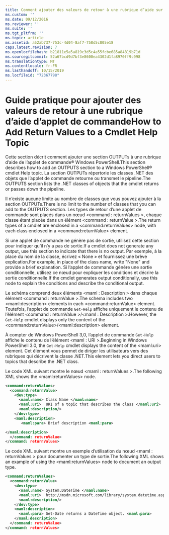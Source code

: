 ```yaml
---
title: Comment ajouter des valeurs de retour à une rubrique d’aide sur une applet de commande | Microsoft Docs
ms.custom: ''
ms.date: 09/12/2016
ms.reviewer: ''
ms.suite: ''
ms.tgt_pltfrm: ''
ms.topic: article
ms.assetid: a52ab737-753c-4d04-8af7-758d5c805e18
caps.latest.revision: 7
ms.openlocfilehash: b21811e5a5a819c3d5c4a55fcbe685a84819b71d
ms.sourcegitcommit: 52a67bcd9d7bf3e8600ea4302d1fa8970ff9c998
ms.translationtype: MT
ms.contentlocale: fr-FR
ms.lasthandoff: 10/15/2019
ms.locfileid: "72367798"
---
```

# <a name="how-to-add-return-values-to-a-cmdlet-help-topic"></a><span data-ttu-id="9a325-102">Guide pratique pour ajouter des valeurs de retour à une rubrique d’aide d’applet de commande</span><span class="sxs-lookup"><span data-stu-id="9a325-102">How to Add Return Values to a Cmdlet Help Topic</span></span>

<span data-ttu-id="9a325-103">Cette section décrit comment ajouter une section OUTPUTs à une rubrique d’aide de l’applet de commande® Windows PowerShell.</span><span class="sxs-lookup"><span data-stu-id="9a325-103">This section describes how to add an OUTPUTS section to a Windows PowerShell® cmdlet Help topic.</span></span> <span data-ttu-id="9a325-104">La section OUTPUTs répertorie les classes .NET des objets que l’applet de commande retourne ou transmet le pipeline.</span><span class="sxs-lookup"><span data-stu-id="9a325-104">The OUTPUTS section lists the .NET classes of objects that the cmdlet returns or passes down the pipeline.</span></span>

<span data-ttu-id="9a325-105">Il n’existe aucune limite au nombre de classes que vous pouvez ajouter à la section OUTPUTs.</span><span class="sxs-lookup"><span data-stu-id="9a325-105">There is no limit to the number of classes that you can add to the OUTPUTS section.</span></span> <span data-ttu-id="9a325-106">Les types de retour d’une applet de commande sont placés dans un nœud \<command : returnValues >, chaque classe étant placée dans un élément \<command : returnValue >.</span><span class="sxs-lookup"><span data-stu-id="9a325-106">The return types of a cmdlet are enclosed in a \<command:returnValues> node, with each class enclosed in a \<command:returnValue> element.</span></span>

<span data-ttu-id="9a325-107">Si une applet de commande ne génère pas de sortie, utilisez cette section pour indiquer qu’il n’y a pas de sortie.</span><span class="sxs-lookup"><span data-stu-id="9a325-107">If a cmdlet does not generate any output, use this section to indicate that there is no output.</span></span> <span data-ttu-id="9a325-108">Par exemple, à la place du nom de la classe, écrivez « None » et fournissez une brève explication.</span><span class="sxs-lookup"><span data-stu-id="9a325-108">For example, in place of the class name, write "None" and provide a brief explanation.</span></span> <span data-ttu-id="9a325-109">Si l’applet de commande génère une sortie conditionnelle, utilisez ce nœud pour expliquer les conditions et décrire la sortie conditionnelle.</span><span class="sxs-lookup"><span data-stu-id="9a325-109">If the cmdlet generates output conditionally, use this node to explain the conditions and describe the conditional output.</span></span>

<span data-ttu-id="9a325-110">Le schéma comprend deux éléments \<maml : Description > dans chaque élément \<command : returnValue >.</span><span class="sxs-lookup"><span data-stu-id="9a325-110">The schema includes two \<maml:description> elements in each \<command:returnValue> element.</span></span> <span data-ttu-id="9a325-111">Toutefois, l’applet de commande `Get-Help` affiche uniquement le contenu de l’élément \<command : returnValue >/\<maml : Description >.</span><span class="sxs-lookup"><span data-stu-id="9a325-111">However, the `Get-Help` cmdlet displays only the content of the \<command:returnValue>/\<maml:description> element.</span></span>

<span data-ttu-id="9a325-112">À compter de Windows PowerShell 3,0, l’applet de commande `Get-Help` affiche le contenu de l’élément \<maml : URI >.</span><span class="sxs-lookup"><span data-stu-id="9a325-112">Beginning in Windows PowerShell 3.0, the `Get-Help` cmdlet displays the content of the \<maml:uri> element.</span></span> <span data-ttu-id="9a325-113">Cet élément vous permet de diriger les utilisateurs vers des rubriques qui décrivent la classe .NET.</span><span class="sxs-lookup"><span data-stu-id="9a325-113">This element lets you direct users to topics that describe the .NET class.</span></span>

<span data-ttu-id="9a325-114">Le code XML suivant montre le nœud \<maml : returnValues >.</span><span class="sxs-lookup"><span data-stu-id="9a325-114">The following XML shows the \<maml:returnValues> node.</span></span>

```xml
<command:returnValues>
  <command:returnValue>
    <dev:type>
      <maml:name> Class Name </maml:name>
      <maml:uri>  URI of a topic that describes the class </maml:uri>
      <maml:description/>
    </dev:type>
    <maml:description>
       <maml:para> Brief description <maml:para>

</maml:description>
  </command: returnValue>
</command: returnValues>
```

<span data-ttu-id="9a325-115">Le code XML suivant montre un exemple d’utilisation du nœud \<maml : returnValues > pour documenter un type de sortie.</span><span class="sxs-lookup"><span data-stu-id="9a325-115">The following XML shows an example of using the \<maml:returnValues> node to document an output type.</span></span>

```xml
<command:returnValues>
  <command:returnValue>
    <dev:type>
      <maml:name> System.DateTime </maml:name>
      <maml:uri>  http://msdn.microsoft.com/library/system.datetime.aspx </maml:uri>
      <maml:description/>
    </dev:type>
    <maml:description>
      <maml:para> Get-Date returns a DateTime object. <maml:para>
    </maml:description>
  </command: returnValue>
</command: returnValues>
```



